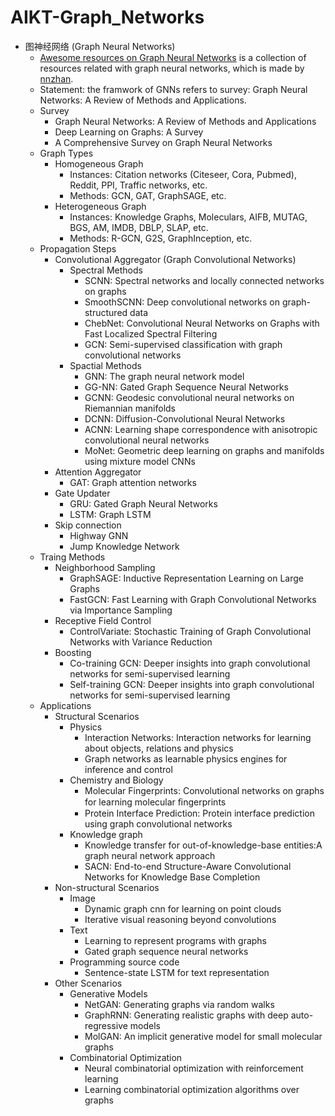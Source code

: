 # AIKT-Graph_Networks
- 图神经网络 (Graph Neural Networks)
  - [Awesome resources on Graph Neural Networks](https://github.com/nnzhan/Awesome-Graph-Neural-Networks) is a collection of resources related with graph neural networks, which is made by [nnzhan](https://github.com/nnzhan).
  - Statement: the framwork of GNNs refers to survey: Graph Neural Networks: A Review of Methods and Applications.
  - Survey 
    - Graph Neural Networks: A Review of Methods and Applications
    - Deep Learning on Graphs: A Survey
    - A Comprehensive Survey on Graph Neural Networks
  - Graph Types
    - Homogeneous Graph
      - Instances: Citation networks (Citeseer, Cora, Pubmed), Reddit, PPI, Traffic networks, etc.
      - Methods: GCN, GAT, GraphSAGE, etc.
    - Heterogeneous Graph
      - Instances: Knowledge Graphs, Moleculars, AIFB, MUTAG, BGS, AM, IMDB, DBLP, SLAP, etc.
      - Methods: R-GCN, G2S, GraphInception, etc.
  - Propagation Steps 
    - Convolutional Aggregator (Graph Convolutional Networks)
      - Spectral Methods
        - SCNN: Spectral networks and locally connected networks on graphs
        - SmoothSCNN: Deep convolutional networks on graph-structured data
        - ChebNet: Convolutional Neural Networks on Graphs with Fast Localized Spectral Filtering
        - GCN: Semi-supervised classification with graph convolutional networks
      - Spactial Methods
        - GNN: The graph neural network model
        - GG-NN: Gated Graph Sequence Neural Networks
        - GCNN: Geodesic convolutional neural networks on Riemannian manifolds
        - DCNN: Diffusion-Convolutional Neural Networks
        - ACNN: Learning shape correspondence with anisotropic convolutional neural networks
        - MoNet: Geometric deep learning on graphs and manifolds using mixture model CNNs
    - Attention Aggregator
      - GAT: Graph attention networks
    - Gate Updater
      - GRU: Gated Graph Neural Networks
      - LSTM: Graph LSTM
    - Skip connection
      - Highway GNN
      - Jump Knowledge Network
  - Traing Methods
    - Neighborhood Sampling
      - GraphSAGE: Inductive Representation Learning on Large Graphs
      - FastGCN: Fast Learning with Graph Convolutional Networks via Importance Sampling
    - Receptive Field Control
      - ControlVariate: Stochastic Training of Graph Convolutional Networks with Variance Reduction
    - Boosting
      - Co-training GCN: Deeper insights into graph convolutional networks for semi-supervised learning
      - Self-training GCN: Deeper insights into graph convolutional networks for semi-supervised learning
  - Applications
    - Structural Scenarios
      - Physics
        - Interaction Networks: Interaction networks for learning about objects, relations and physics
        - Graph networks as learnable physics engines for inference and control
      - Chemistry and Biology
        - Molecular Fingerprints: Convolutional networks on graphs for learning molecular ﬁngerprints
        - Protein Interface Prediction: Protein interface prediction using graph convolutional networks
      - Knowledge graph
        - Knowledge transfer for out-of-knowledge-base entities:A graph neural network approach
        - SACN: End-to-end Structure-Aware Convolutional Networks for Knowledge Base Completion
    - Non-structural Scenarios
      - Image
        - Dynamic graph cnn for learning on point clouds
        - Iterative visual reasoning beyond convolutions
      - Text
        - Learning to represent programs with graphs
        - Gated graph sequence neural networks
      - Programming source code
        - Sentence-state LSTM for text representation
    - Other Scenarios
      - Generative Models
        - NetGAN: Generating graphs via random walks
        - GraphRNN: Generating realistic graphs with deep auto-regressive models
        - MolGAN: An implicit generative model for small molecular graphs
      - Combinatorial Optimization 
        - Neural combinatorial optimization with reinforcement learning
        - Learning combinatorial optimization algorithms over graphs
